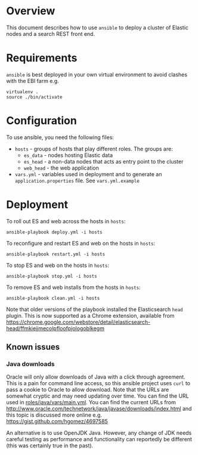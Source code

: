 # Overview
This document describes how to use `ansible` to deploy a cluster of Elastic nodes and a search REST front end. 

# Requirements
`ansible` is best deployed in your own virtual environment to avoid clashes with the EBI farm e.g.
```
virtualenv .
source ./bin/activate
```

# Configuration
To use ansible, you need the following files:
* `hosts` - groups of hosts that play different roles. The groups are:
    * `es_data` - nodes hosting Elastic data
    * `es_head` - a non-data nodes that acts as entry point to the cluster
    * `web_head` - the web application
* `vars.yml` - variables used in deployment and to generate an `application.properties` file. See `vars.yml.example`

# Deployment
To roll out ES and web across the hosts in `hosts`:
```
ansible-playbook deploy.yml -i hosts  
```

To reconfigure and restart ES and web on the hosts in `hosts`:
```
ansible-playbook restart.yml -i hosts  
```

To stop ES and web on the hosts in `hosts`:
```
ansible-playbook stop.yml -i hosts  
```

To remove ES and web installs from the hosts in `hosts`:
```
ansible-playbook clean.yml -i hosts 
```

Note that older versions of the playbook installed the Elasticsearch `head` plugin. This is now supported as a Chrome extension, available from https://chrome.google.com/webstore/detail/elasticsearch-head/ffmkiejjmecolpfloofpjologoblkegm

## Known issues
### Java downloads
Oracle will only allow downloads of Java with a click through agreement. This is a pain for command line access, so this ansible project uses `curl` to pass a cookie to Oracle to allow download. Note that the URLs are somewhat cryptic and may need updating over time. You can find the URL used in [roles/java/vars/main.yml](roles/java/vars/main.yml). You can find the current URLs from http://www.oracle.com/technetwork/java/javase/downloads/index.html and this topic is discussed more online e.g. https://gist.github.com/hgomez/4697585

An alternative is to use OpenJDK Java. However, any change of JDK needs careful testing as performance and functionality can reportedly be different (this was certainly true in the past).


